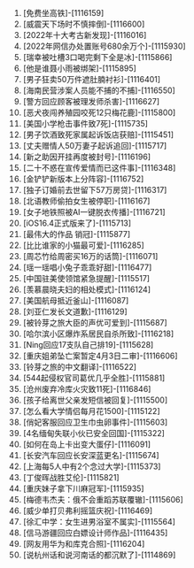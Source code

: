 
1. [免费坐高铁]-[1116159]
1. [威震天下场时不慎摔倒]-[1116600]
1. [2022年十大考古新发现]-[1116016]
1. [2022年网信办处置账号680余万个]-[1115930]
1. [瑞幸被吐槽3口喝完剩下全是冰]-[1115866]
1. [他是谁聂小雨被绑架]-[1115895]
1. [男子狂卖50万件遮肚腩衬衫]-[1116401]
1. [海南民营涉案人员能不捕的不捕]-[1116550]
1. [警方回应顾客被理发师杀害]-[1116627]
1. [恶犬夜闯养殖园咬死12只梅花鹿]-[1115800]
1. [美国小学枪击事件致7死]-[1115735]
1. [男子饮酒致死家属起诉饭店获赔]-[1115451]
1. [丈夫赠情人50万妻子起诉追回]-[1115717]
1. [新之助因开挂再度被封号]-[1116196]
1. [二十不惑在宣传爱情而已这件事]-[1116348]
1. [金铲铲新版本上分阵容]-[1116752]
1. [独子订婚前去世留下57万房贷]-[1116317]
1. [北语教师偷拍女生被停职]-[1116167]
1. [女子地铁照被AI一键脱衣传播]-[1116721]
1. [iOS16.4正式版来了]-[1115713]
1. [最伟大的作品 销冠]-[1115877]
1. [比比谁家的小猫最可爱]-[1116285]
1. [周芯竹给周密买16万的话筒]-[1116071]
1. [瑶一瑶唱小兔子乖乖好甜]-[1116477]
1. [中国驻美使领馆紧急提醒]-[1115517]
1. [羡慕晨晓夫妇的相处模式]-[1116124]
1. [美国航母抵近釜山]-[1116087]
1. [刘亚仁发长文道歉]-[1116129]
1. [被铃芽之旅大臣的声优可爱到]-[1115687]
1. [哈尔滨小区爆炸系居民自杀所致]-[1116218]
1. [Ning回应17支队自己排19]-[1115628]
1. [重庆姐弟坠亡案暂定4月3日二审]-[1116606]
1. [铃芽之旅的中文翻译]-[1116522]
1. [544起侵权官司葛优几乎全胜]-[1115881]
1. [沧州废弃冷库火灾致11死]-[1116846]
1. [孩子给离世父亲发短信被回复]-[1115500]
1. [怎么看大学情侣每月花1500]-[1115122]
1. [俏妃客服回应卫生巾虫卵事件]-[1115603]
1. [4名缅甸失联小伙已安全回国]-[1115322]
1. [如何在岛上卡出变大蛋仔]-[1116091]
1. [长安汽车回应长安深蓝更名]-[1115674]
1. [上海每5人中有2个念过大学]-[1115373]
1. [丁俊晖战胜艾伦]-[1115821]
1. [重庆妹子拿下川麻冠军]-[1115935]
1. [梅德韦杰夫：俄不会重蹈苏联覆辙]-[1115606]
1. [威少单打贝弗利摇篮庆祝]-[1116469]
1. [徐汇中学：女生进男浴室不属实]-[1115564]
1. [信马游疆回应白嫖设计师作品]-[1116435]
1. [网友用华为和库克合照]-[1116204]
1. [说杭州话和说河南话的都沉默了]-[1114869]